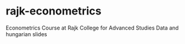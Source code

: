 # rajk-econometrics
Econometrics Course at Rajk College for Advanced Studies
Data and hungarian slides
